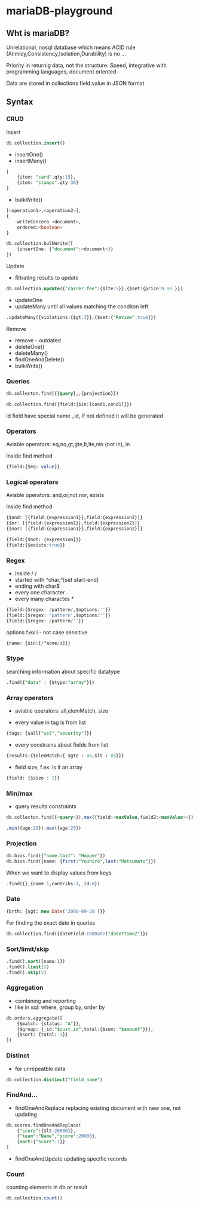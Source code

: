 # mariaDB-playground

## Wht is mariaDB?

Unrelational, nosql database which means ACID rule (Atimicy,Consistency,Isolation,Durability) is no ... 

Priority in returnig data, not the structure.  Speed, integrative with programming languages, document oriented

Data are stored in collections field:value in JSON format

## Syntax

### CRUD

Insert

```sql
db.collection.insert()
```

- insertOne()
- insertMany()
```sql
[
    {item: "card",qty:15},
    {item: "stamps".qty:30}
]
```
- bulkWrite()
```sql
[<operation1>,<operation2>],
{
    writeConcern <document>,
    ordered:<boolean>
}
```
```sql
db.collection.bulkWrite([
    {insertOne: {"document":<document>}}
])
```



Update 

- filtrating results to update
```sql
db.collection.update({"carrer.fee":{$lte:5}},{$set:{price:9.99 }})
```

- updateOne
- updateMany
until all values matching the conditon left
```sql
.updateMany({violations:{$gt:3}},{$set:{"Review":true}})
```


Remove

- remove - outdated
- deleteOne()
- deleteMany()
- findOneAndDelete()
- bulkWrite()

### Queries

```sql
db.collecton.find({{query},,{projection}})
```
```sql
db.collection.find({field:{$in:[cond1,cond1]}})
```


id field have special name _id, if not defined it will be generated

### Operators

Aviable operators: eq,nq,gt,gte,lt,lte,nin (not in), in

Inside find method

```sql
{field:{$eq: value}}
```

### Logical operators

Aviable operators: and,or,not,nor, exists

Inside find method

```sql
{$and: [{field:{expression1}},field:{expression2}]}
{$or: [{field:{expression1}},field:{expression2}]}
{$nor: [{field:{expression1}},field:{expression2}]}

{field:{$not: {expression}}}
{field:{$exists:true}}
```

### Regex

- Inside / /
- started with ^char,^[set start-end]
- ending with char$
- every one character . 
- every many charactes *

```sql
{field:{$regex: /pattern/,$options:''}}
{field:{$regex: 'pattern',$options:''}}
{field:{$regex: /pattern/''}}
```

options f.ex i - not case sensitive
```sql
{name: {$in:[/^acme/i]}}
```


### $type

searching information about specific datatype

```sql 
.find({"data" : {$type:"array"}})
```


### Array operators

- aviable operators: all,elemMatch, size

- every value in tag is from list
```sql
{tags: {$all["ssl","security"]}}
```
- every constrains about fields from list
```sql
{results:{$elemMatch:{ $gte : 80,$lt : 85}}}
```
- field size, f.ex. is it an array
```sql
{field: {$size : 2}}
```


### Min/max

- query results constraints
```sql
db.collecton.find({<query>}).max({field:<maxValue,field2:<maxValue>>}).min({field:<minValue,field2:<minValue>>})
```

```sql
.min({age:20}).max({age:25})
``` 


### Projection

```sql
db.bios.find({"name.last": "Hopper"})
db.bios.find({name: {first:"Youhiro",last:"Matsumato"}})
```

When we want to display values from keys
```sql
.find({},{name:1,contribs:1,_id:0})
```


### Date
```sql
{brth: {$gt: new Date('2000-09-28')}}
```
For finding the exact date in queries
```sql
db.collection.find({dateField:ISODate("dateTtimeZ")})
```

### Sort/limit/skip

```sql
.find().sort({name:1})
.find().limit(5)
.find().skip(5)
```


### Aggregation

- combining and reporting 
- like in sql: where, group by, order by

```sql
db.orders.aggregate([
    {$match: {status: "A"}},
    {$group: {_id:"$cust_id",total:{$sum: "$amount"}}},
    {$sort: {total:-1}}
]) 
```


### Distinct

- for unrepeatble data
```sql
db.collection.distinct("field_name")
```


### FindAnd...

- findOneAndReplace
replacing existing document with new one, not updating 
```sql
db.scores.findOneAndReplace(
    {"score":{$lt:20000}},
    {"team":"Name","score":20000},
    {sort:{"score":1}}
)
```

- findOneAndUpdate
updating specific records


### Count
counting elements in db or result
```sql
db.collection.count()
```
